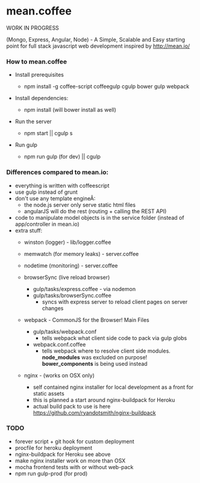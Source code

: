 mean.coffee
===========

WORK IN PROGRESS

(Mongo, Express, Angular, Node) - A Simple, Scalable and Easy starting point for full stack javascript web development
inspired by http://mean.io/


### How to mean.coffee

- Install prerequisites
    - npm install -g coffee-script coffeegulp cgulp bower gulp webpack

- Install dependencies:
    - npm install (will bower install as well)

- Run the server
    - npm start || cgulp s

- Run gulp
    - npm run gulp (for dev) || cgulp


### Differences compared to mean.io:

- everything is written with coffeescript
- use gulp instead of grunt
- don't use any template engineÂ:
    - the node.js server only serve static html files
    - angularJS will do the rest (routing + calling the REST API)
- code to manipulate model objects is in the service folder (instead of app/controller in mean.io)
- extra stuff:
    - winston (logger) - lib/logger.coffee
    - memwatch (for memory leaks) - server.coffee
    - nodetime (monitoring) - server.coffee
    - browserSync (live reload browser)
      - gulp/tasks/express.coffee - via nodemon
      - gulp/tasks/browserSync.coffee
        - syncs with express server to reload client pages on server changes

    - webpack - CommonJS for the Browser! Main Files
      - gulp/tasks/webpack.conf
        - tells webpack what client side code to pack via gulp globs
      - webpack.conf.coffee
        - tells webpack where to resolve client side modules. **node_modules**
        was excluded on purpose! **bower_components** is being used instead
    - nginx - (works on OSX only)
      - self contained nginx installer for local development as a front for static assets
      - this is planned a start around nginx-buildpack for Heroku
      - actual build pack to use is here https://github.com/ryandotsmith/nginx-buildpack


### TODO

- forever script + git hook for custom deployment
- procfile for heroku deployment
- nginx-buildpack for Heroku see above
- make nginx installer work on more than OSX
- mocha frontend tests with or without web-pack
- npm run gulp-prod (for prod)
